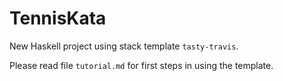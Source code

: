 TennisKata
==========

New Haskell project using stack template `tasty-travis`.

Please read file `tutorial.md` for first steps in using the template.
